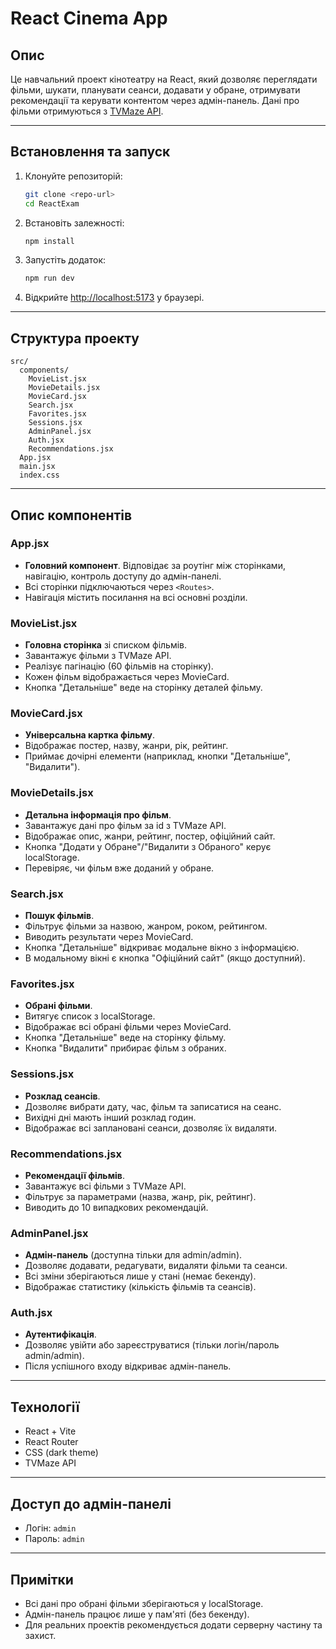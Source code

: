 # React Cinema App

## Опис

Це навчальний проект кінотеатру на React, який дозволяє переглядати фільми, шукати, планувати сеанси, додавати у обране, отримувати рекомендації та керувати контентом через адмін-панель. Дані про фільми отримуються з [TVMaze API](https://www.tvmaze.com/api).

---

## Встановлення та запуск

1. Клонуйте репозиторій:
   ```sh
   git clone <repo-url>
   cd ReactExam
   ```
2. Встановіть залежності:
   ```sh
   npm install
   ```
3. Запустіть додаток:
   ```sh
   npm run dev
   ```
4. Відкрийте [http://localhost:5173](http://localhost:5173) у браузері.

---

## Структура проекту

```
src/
  components/
    MovieList.jsx
    MovieDetails.jsx
    MovieCard.jsx
    Search.jsx
    Favorites.jsx
    Sessions.jsx
    AdminPanel.jsx
    Auth.jsx
    Recommendations.jsx
  App.jsx
  main.jsx
  index.css
```

---

## Опис компонентів

### App.jsx

- **Головний компонент**. Відповідає за роутінг між сторінками, навігацію, контроль доступу до адмін-панелі.
- Всі сторінки підключаються через `<Routes>`.
- Навігація містить посилання на всі основні розділи.

### MovieList.jsx

- **Головна сторінка** зі списком фільмів.
- Завантажує фільми з TVMaze API.
- Реалізує пагінацію (60 фільмів на сторінку).
- Кожен фільм відображається через MovieCard.
- Кнопка "Детальніше" веде на сторінку деталей фільму.

### MovieCard.jsx

- **Універсальна картка фільму**.
- Відображає постер, назву, жанри, рік, рейтинг.
- Приймає дочірні елементи (наприклад, кнопки "Детальніше", "Видалити").

### MovieDetails.jsx

- **Детальна інформація про фільм**.
- Завантажує дані про фільм за id з TVMaze API.
- Відображає опис, жанри, рейтинг, постер, офіційний сайт.
- Кнопка "Додати у Обране"/"Видалити з Обраного" керує localStorage.
- Перевіряє, чи фільм вже доданий у обране.

### Search.jsx

- **Пошук фільмів**.
- Фільтрує фільми за назвою, жанром, роком, рейтингом.
- Виводить результати через MovieCard.
- Кнопка "Детальніше" відкриває модальне вікно з інформацією.
- В модальному вікні є кнопка "Офіційний сайт" (якщо доступний).

### Favorites.jsx

- **Обрані фільми**.
- Витягує список з localStorage.
- Відображає всі обрані фільми через MovieCard.
- Кнопка "Детальніше" веде на сторінку фільму.
- Кнопка "Видалити" прибирає фільм з обраних.

### Sessions.jsx

- **Розклад сеансів**.
- Дозволяє вибрати дату, час, фільм та записатися на сеанс.
- Вихідні дні мають інший розклад годин.
- Відображає всі заплановані сеанси, дозволяє їх видаляти.

### Recommendations.jsx

- **Рекомендації фільмів**.
- Завантажує всі фільми з TVMaze API.
- Фільтрує за параметрами (назва, жанр, рік, рейтинг).
- Виводить до 10 випадкових рекомендацій.

### AdminPanel.jsx

- **Адмін-панель** (доступна тільки для admin/admin).
- Дозволяє додавати, редагувати, видаляти фільми та сеанси.
- Всі зміни зберігаються лише у стані (немає бекенду).
- Відображає статистику (кількість фільмів та сеансів).

### Auth.jsx

- **Аутентифікація**.
- Дозволяє увійти або зареєструватися (тільки логін/пароль admin/admin).
- Після успішного входу відкриває адмін-панель.

---

## Технології

- React + Vite
- React Router
- CSS (dark theme)
- TVMaze API

---

## Доступ до адмін-панелі

- Логін: `admin`
- Пароль: `admin`

---

## Примітки

- Всі дані про обрані фільми зберігаються у localStorage.
- Адмін-панель працює лише у пам'яті (без бекенду).
- Для реальних проектів рекомендується додати серверну частину та захист.